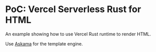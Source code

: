 # PoC: Vercel Serverless Rust for HTML

An example showing how to use Vercel Rust runtime to render HTML.

Use [Askama](https://github.com/djc/askama) for the template engine.
